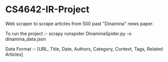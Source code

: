 # CS4642-IR-Project
Web scraper to scrape articles from 500 past "Dinamina" news paper.

To run the project :- scrapy runspider DinaminaSpider.py -o dinamina_data.json

Data Format :- [URL, Title, Date, Authors, Category, Context, Tags, Related Articles]
